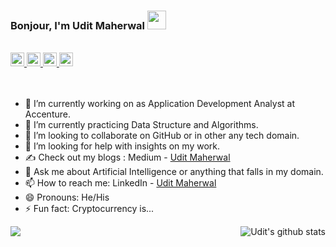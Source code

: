 ### Bonjour, I'm Udit Maherwal <img src="https://raw.githubusercontent.com/MartinHeinz/MartinHeinz/master/wave.gif" width="30px">

<br/>

<a href="https://linkedin.com/in/uditmaherwal">
  <img align="left-center" alt="Udit's Linkdein" width="22px" src="https://cdn.jsdelivr.net/npm/simple-icons@v3/icons/linkedin.svg" />
</a>
<a href="https://github.com/uditmaherwal">
  <img align="left-center" alt="Udit's Github" width="22px" src="https://cdn.jsdelivr.net/npm/simple-icons@v3/icons/github.svg" />
</a>
<a href="https://instagram.com/uditmaherwal22/">
  <img align="left-center" alt="Udit's Instagram" width="22px" src="https://cdn.jsdelivr.net/npm/simple-icons@v3/icons/instagram.svg" />
</a>
<a href="https://www.facebook.com/uditmaherwal/">
  <img align="left-center" alt="Udit's Facebook" width="22px" src="https://cdn.jsdelivr.net/npm/simple-icons@v3/icons/facebook.svg" />
</a>

<br/>
<br/>
<br/>


- 🔭 I’m currently working on as Application Development Analyst at Accenture.
- 🌱 I’m currently practicing Data Structure and Algorithms.
- 👯 I’m looking to collaborate on GitHub or in other any tech domain.
- 🤔 I’m looking for help with insights on my work.
- ✍ Check out my blogs : Medium - [Udit Maherwal](https://medium.com/@uditmaherwal4)
- 💬 Ask me about Artificial Intelligence or anything that falls in my domain. 
- 📫 How to reach me: LinkedIn - [Udit Maherwal](https://www.linkedin.com/in/uditmaherwal/)
- 😄 Pronouns: He/His
- ⚡ Fun fact: Cryptocurrency is...


<a href="https://github.com/uditmaherwal">
  <img align="center" src="https://github-readme-stats.vercel.app/api/top-langs/?username=uditmaherwal&theme=dark&hide_langs_below=1" />
</a>
<a href="https://github.com/uditmaherwal">
 <img align="right" src="https://github-readme-stats.vercel.app/api?username=uditmaherwal&show_icons=true&theme=dark&line_height=27" alt="Udit's github stats"/>
</a>
